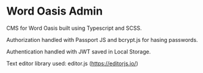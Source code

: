 # Word Oasis Admin
CMS for Word Oasis built using Typescript and SCSS.

Authorization handled with Passport JS and bcrypt.js for hasing passwords.

Authentication handled with JWT saved in Local Storage.

Text editor library used: editor.js (https://editorjs.io/)
